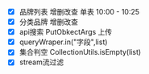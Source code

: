 
- [x] 品牌列表 增删改查 单表 10:00 - 10:25
- [x] 分类品牌 增删改查
- [x] api搜索 PutObkectArgs 上传
- [x] queryWraper.in("字段",list) 
- [x] 集合判空  CollectionUtils.isEmpty(list)
- [x] stream流过滤